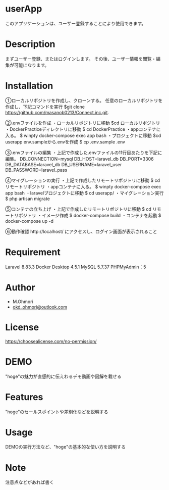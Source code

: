 # userApp
このアプリケーションは、ユーザー登録することにより使用できます。

# Description
まずユーザー登録、またはログインします。
その後、ユーザー情報を閲覧・編集が可能になります。

# Installation
①ローカルリポジトリを作成し、クローンする。
任意のローカルリポジトリを作成し、下記コマンドを実行
$git clone https://github.com/masanob0213/Connect.inc.git.

②.envファイルを作成
・ローカルリポジトリに移動
$cd ローカルリポジトリ
・DockerPracticeディレクトリに移動
$ cd DockerPractice
・appコンテナに入る。
$ winpty docker-compose exec app bash
・プロジェクトに移動
$cd userapp
env.sampleから.envを作成
$ cp .env.sample .env

③.envファイルの編集
・上記で作成した.envファイルの11行目あたりを下記に編集。
DB_CONNECTION=mysql
DB_HOST=laravel_db
DB_PORT=3306
DB_DATABASE=laravel_db
DB_USERNAME=laravel_user
DB_PASSWORD=laravel_pass

④マイグレーションの実行
・上記で作成したリモートリポジトリに移動
$ cd リモートリポジトリ
・appコンテナに入る。
$ winpty docker-compose exec app bash
・laravelプロジェクトに移動
$ cd userapp/
・マイグレーション実行
$ php artisan migrate

⑤コンテナの立ち上げ
・上記で作成したリモートリポジトリに移動
$ cd リモートリポジトリ
・イメージ作成
$ docker-compose build
・コンテナを起動
$ docker-compose up -d

⑥動作確認
http://localhost/
にアクセスし、ログイン画面が表示されること

# Requirement
Laravel 8.83.3
Docker Desktop 4.5.1
MySQL 5.7.37
PHPMyAdmin：5

# Author
* M.Ohmori
* okd_ohmori@outlook.com

# License
https://choosealicense.com/no-permission/

# DEMO
"hoge"の魅力が直感的に伝えわるデモ動画や図解を載せる
 
# Features
"hoge"のセールスポイントや差別化などを説明する

# Usage
 DEMOの実行方法など、"hoge"の基本的な使い方を説明する
  
# Note
注意点などがあれば書く
